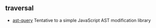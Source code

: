 ## traversal

- [ast-query](https://github.com/SBoudrias/AST-query) Tentative to a simple JavaScript AST modification library